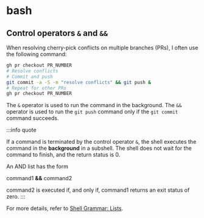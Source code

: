# bash

## Control operators `&` and `&&`

When resolving cherry-pick conflicts on multiple branches (PRs), I often use the following command:

```bash
gh pr checkout PR_NUMBER
# Resolve conflicts
# Commit and push
git commit -a -S -m "resolve conflicts" && git push &
# Repeat for other PRs
gh pr checkout PR_NUMBER
```

The `&` operator is used to run the command in the background. The `&&` operator is used to run the `git push` command only if the `git commit` command succeeds.

:::info quote

If a command is terminated by the control operator `&`, the shell executes the command in the **background** in a subshell. The shell does not wait for the command to finish, and the return status is 0.

An AND list has the form

command1 **&&** command2

command2 is executed if, and only if, command1 returns an exit status of zero.
:::

For more details, refer to [Shell Grammar: Lists](https://linux.die.net/man/1/bash).
